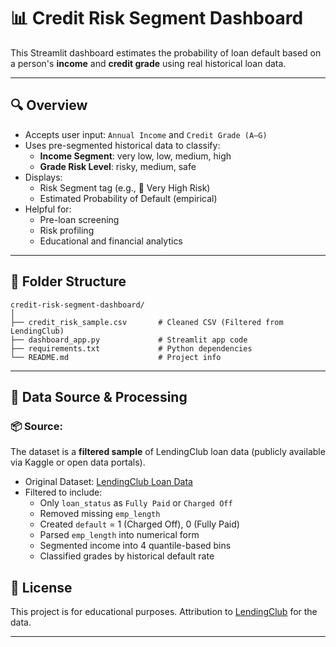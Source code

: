 
# 📊 Credit Risk Segment Dashboard

This Streamlit dashboard estimates the probability of loan default based on a person's **income** and **credit grade** using real historical loan data.

---

## 🔍 Overview

- Accepts user input: `Annual Income` and `Credit Grade (A–G)`
- Uses pre-segmented historical data to classify:
  - **Income Segment**: very low, low, medium, high
  - **Grade Risk Level**: risky, medium, safe
- Displays:
  - Risk Segment tag (e.g., 🔴 Very High Risk)
  - Estimated Probability of Default (empirical)
- Helpful for:
  - Pre-loan screening
  - Risk profiling
  - Educational and financial analytics

---

## 📁 Folder Structure

```
credit-risk-segment-dashboard/
│
├── credit_risk_sample.csv       # Cleaned CSV (Filtered from LendingClub)
├── dashboard_app.py             # Streamlit app code
├── requirements.txt             # Python dependencies
└── README.md                    # Project info
```

---

## 🧼 Data Source & Processing

### 📦 Source:
The dataset is a **filtered sample** of LendingClub loan data (publicly available via Kaggle or open data portals).

- Original Dataset: [LendingClub Loan Data](https://www.kaggle.com/datasets/wendykan/lending-club-loan-data)
- Filtered to include:
  - Only `loan_status` as `Fully Paid` or `Charged Off`
  - Removed missing `emp_length`
  - Created `default` = 1 (Charged Off), 0 (Fully Paid)
  - Parsed `emp_length` into numerical form
  - Segmented income into 4 quantile-based bins
  - Classified grades by historical default rate


## 🤝 License

This project is for educational purposes. Attribution to [LendingClub](https://www.lendingclub.com/info/statistics.action) for the data.

---
